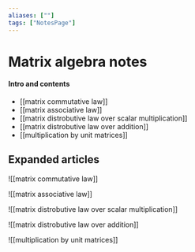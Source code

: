 ```yaml
---
aliases: [""]
tags: ["NotesPage"]
---
```


# Matrix algebra notes

#### Intro and contents
- [[matrix commutative law]]
- [[matrix associative law]]
- [[matrix distrobutive law over scalar multiplication]]
- [[matrix distrobutive law over addition]]
- [[multiplication by unit matrices]]


## Expanded articles
![[matrix commutative law]]

![[matrix associative law]]

![[matrix distrobutive law over scalar multiplication]]

![[matrix distrobutive law over addition]]

![[multiplication by unit matrices]]